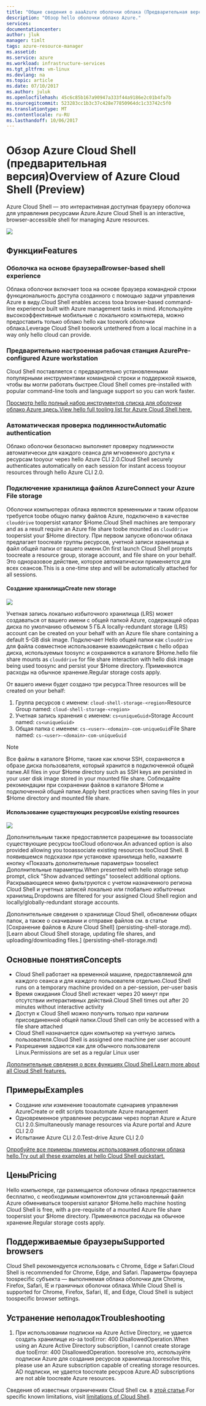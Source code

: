 ```yaml
---
title: "Общие сведения о aaaAzure оболочки облака (Предварительная версия) | Документы Microsoft"
description: "Обзор hello оболочки облако Azure."
services: 
documentationcenter: 
author: jluk
manager: timlt
tags: azure-resource-manager
ms.assetid: 
ms.service: azure
ms.workload: infrastructure-services
ms.tgt_pltfrm: vm-linux
ms.devlang: na
ms.topic: article
ms.date: 07/10/2017
ms.author: juluk
ms.openlocfilehash: 45c6c85b167a90947a333f44a9186e2c01b4fa7b
ms.sourcegitcommit: 523283cc1b3c37c428e77850964dc1c33742c5f0
ms.translationtype: MT
ms.contentlocale: ru-RU
ms.lasthandoff: 10/06/2017
---
```

# <a name="overview-of-azure-cloud-shell-preview"></a><span data-ttu-id="7b6c1-103">Обзор Azure Cloud Shell (предварительная версия)</span><span class="sxs-lookup"><span data-stu-id="7b6c1-103">Overview of Azure Cloud Shell (Preview)</span></span>
<span data-ttu-id="7b6c1-104">Azure Cloud Shell — это интерактивная доступная браузеру оболочка для управления ресурсами Azure.</span><span class="sxs-lookup"><span data-stu-id="7b6c1-104">Azure Cloud Shell is an interactive, browser-accessible shell for managing Azure resources.</span></span>

![](media/overview-pic.png)

## <a name="features"></a><span data-ttu-id="7b6c1-105">Функции</span><span class="sxs-lookup"><span data-stu-id="7b6c1-105">Features</span></span>
### <a name="browser-based-shell-experience"></a><span data-ttu-id="7b6c1-106">Оболочка на основе браузера</span><span class="sxs-lookup"><span data-stu-id="7b6c1-106">Browser-based shell experience</span></span>
<span data-ttu-id="7b6c1-107">Облака оболочки включает tooa на основе браузера командной строки функциональность доступа созданного с помощью задачи управления Azure в виду.</span><span class="sxs-lookup"><span data-stu-id="7b6c1-107">Cloud Shell enables access tooa browser-based command-line experience built with Azure management tasks in mind.</span></span> <span data-ttu-id="7b6c1-108">Используйте высокоэффективные мобильные с локального компьютера, можно предоставить только облако hello как toowork оболочки облака.</span><span class="sxs-lookup"><span data-stu-id="7b6c1-108">Leverage Cloud Shell toowork untethered from a local machine in a way only hello cloud can provide.</span></span>

### <a name="pre-configured-azure-workstation"></a><span data-ttu-id="7b6c1-109">Предварительно настроенная рабочая станция Azure</span><span class="sxs-lookup"><span data-stu-id="7b6c1-109">Pre-configured Azure workstation</span></span>
<span data-ttu-id="7b6c1-110">Cloud Shell поставляется с предварительно установленными популярными инструментами командной строки и поддержкой языков, чтобы вы могли работать быстрее.</span><span class="sxs-lookup"><span data-stu-id="7b6c1-110">Cloud Shell comes pre-installed with popular command-line tools and language support so you can work faster.</span></span>

[<span data-ttu-id="7b6c1-111">Просмотр hello полный набор инструментов списка для оболочки облако Azure здесь.</span><span class="sxs-lookup"><span data-stu-id="7b6c1-111">View hello full tooling list for Azure Cloud Shell here.</span></span>](features.md#tools)

### <a name="automatic-authentication"></a><span data-ttu-id="7b6c1-112">Автоматическая проверка подлинности</span><span class="sxs-lookup"><span data-stu-id="7b6c1-112">Automatic authentication</span></span>
<span data-ttu-id="7b6c1-113">Облако оболочки безопасно выполняет проверку подлинности автоматически для каждого сеанса для мгновенного доступа к ресурсам tooyour через hello Azure CLI 2.0.</span><span class="sxs-lookup"><span data-stu-id="7b6c1-113">Cloud Shell securely authenticates automatically on each session for instant access tooyour resources through hello Azure CLI 2.0.</span></span>

### <a name="connect-your-azure-file-storage"></a><span data-ttu-id="7b6c1-114">Подключение хранилища файлов Azure</span><span class="sxs-lookup"><span data-stu-id="7b6c1-114">Connect your Azure File storage</span></span>
<span data-ttu-id="7b6c1-115">Оболочки компьютерах облака являются временными и таким образом требуется toobe общую папку файлов Azure, подключено в качестве `clouddrive` toopersist каталог $Home.</span><span class="sxs-lookup"><span data-stu-id="7b6c1-115">Cloud Shell machines are temporary and as a result require an Azure file share toobe mounted as `clouddrive` toopersist your $Home directory.</span></span>
<span data-ttu-id="7b6c1-116">При первом запуске оболочки облака предлагает toocreate группы ресурсов, учетной записи хранилища и файл общей папки от вашего имени.</span><span class="sxs-lookup"><span data-stu-id="7b6c1-116">On first launch Cloud Shell prompts toocreate a resource group, storage account, and file share on your behalf.</span></span> <span data-ttu-id="7b6c1-117">Это одноразовое действие, которое автоматически применяется для всех сеансов.</span><span class="sxs-lookup"><span data-stu-id="7b6c1-117">This is a one-time step and will be automatically attached for all sessions.</span></span> 

#### <a name="create-new-storage"></a><span data-ttu-id="7b6c1-118">Создание хранилища</span><span class="sxs-lookup"><span data-stu-id="7b6c1-118">Create new storage</span></span>
![](media/basic-storage.png)

<span data-ttu-id="7b6c1-119">Учетная запись локально избыточного хранилища (LRS) может создаваться от вашего имени с общей папкой Azure, содержащей образ диска по умолчанию объемом 5 ГБ.</span><span class="sxs-lookup"><span data-stu-id="7b6c1-119">A locally-redundant storage (LRS) account can be created on your behalf with an Azure file share containing a default 5-GB disk image.</span></span> <span data-ttu-id="7b6c1-120">Подключает Hello общей папки как `clouddrive` для файла совместное использование взаимодействия с hello образ диска, используемых toosync и сохраняются в каталоге $Home.</span><span class="sxs-lookup"><span data-stu-id="7b6c1-120">hello file share mounts as `clouddrive` for file share interaction with hello disk image being used toosync and persist your $Home directory.</span></span> <span data-ttu-id="7b6c1-121">Применяются расходы на обычное хранение.</span><span class="sxs-lookup"><span data-stu-id="7b6c1-121">Regular storage costs apply.</span></span>

<span data-ttu-id="7b6c1-122">От вашего имени будет создано три ресурса:</span><span class="sxs-lookup"><span data-stu-id="7b6c1-122">Three resources will be created on your behalf:</span></span>
1. <span data-ttu-id="7b6c1-123">Группа ресурсов с именем: `cloud-shell-storage-<region>`</span><span class="sxs-lookup"><span data-stu-id="7b6c1-123">Resource Group named: `cloud-shell-storage-<region>`</span></span>
2. <span data-ttu-id="7b6c1-124">Учетная запись хранения с именем: `cs<uniqueGuid>`</span><span class="sxs-lookup"><span data-stu-id="7b6c1-124">Storage Account named: `cs<uniqueGuid>`</span></span>
3. <span data-ttu-id="7b6c1-125">Общая папка с именем: `cs-<user>-<domain>-com-uniqueGuid`</span><span class="sxs-lookup"><span data-stu-id="7b6c1-125">File Share named: `cs-<user>-<domain>-com-uniqueGuid`</span></span>

> [!Note]
> <span data-ttu-id="7b6c1-126">Все файлы в каталоге $Home, такие как ключи SSH, сохраняются в образе диска пользователя, который хранится в подключенной общей папке.</span><span class="sxs-lookup"><span data-stu-id="7b6c1-126">All files in your $Home directory such as SSH keys are persisted in your user disk image stored in your mounted file share.</span></span> <span data-ttu-id="7b6c1-127">Соблюдайте рекомендации при сохранении файлов в каталоге $Home и подключенной общей папке.</span><span class="sxs-lookup"><span data-stu-id="7b6c1-127">Apply best practices when saving files in your $Home directory and mounted file share.</span></span>

#### <a name="use-existing-resources"></a><span data-ttu-id="7b6c1-128">Использование существующих ресурсов</span><span class="sxs-lookup"><span data-stu-id="7b6c1-128">Use existing resources</span></span>
![](media/advanced-storage.png)

<span data-ttu-id="7b6c1-129">Дополнительным также предоставляется разрешение вы tooassociate существующие ресурсы tooCloud оболочки.</span><span class="sxs-lookup"><span data-stu-id="7b6c1-129">An advanced option is also provided allowing you tooassociate existing resources tooCloud Shell.</span></span> <span data-ttu-id="7b6c1-130">В появившемся подсказки при установке хранилища hello, нажмите кнопку «Показать дополнительные параметры» tooselect Дополнительные параметры.</span><span class="sxs-lookup"><span data-stu-id="7b6c1-130">When presented with hello storage setup prompt, click "Show advanced settings" tooselect additional options.</span></span> <span data-ttu-id="7b6c1-131">Раскрывающиеся меню фильтруются с учетом назначенного региона Cloud Shell и учетных записей локально или глобально избыточных хранилищ.</span><span class="sxs-lookup"><span data-stu-id="7b6c1-131">Dropdowns are filtered for your assigned Cloud Shell region and locally/globally-redundant storage accounts.</span></span>

<span data-ttu-id="7b6c1-132">Дополнительные сведения о хранилище Cloud Shell, обновлении общих папок, а также о скачивании и отправке файлов см. в статье [Сохранение файлов в Azure Cloud Shell] (persisting-shell-storage.md).</span><span class="sxs-lookup"><span data-stu-id="7b6c1-132">[Learn about Cloud Shell storage, updating file shares, and uploading/downloading files.] (persisting-shell-storage.md)</span></span>

## <a name="concepts"></a><span data-ttu-id="7b6c1-133">Основные понятия</span><span class="sxs-lookup"><span data-stu-id="7b6c1-133">Concepts</span></span>
* <span data-ttu-id="7b6c1-134">Cloud Shell работает на временной машине, предоставляемой для каждого сеанса и для каждого пользователя отдельно.</span><span class="sxs-lookup"><span data-stu-id="7b6c1-134">Cloud Shell runs on a temporary machine provided on a per-session, per-user basis</span></span>
* <span data-ttu-id="7b6c1-135">Время ожидания Cloud Shell истекает через 20 минут при отсутствии интерактивных действий.</span><span class="sxs-lookup"><span data-stu-id="7b6c1-135">Cloud Shell times out after 20 minutes without interactive activity</span></span>
* <span data-ttu-id="7b6c1-136">Доступ к Cloud Shell можно получить только при наличии присоединенной общей папки.</span><span class="sxs-lookup"><span data-stu-id="7b6c1-136">Cloud Shell can only be accessed with a file share attached</span></span>
* <span data-ttu-id="7b6c1-137">Cloud Shell назначается один компьютер на учетную запись пользователя.</span><span class="sxs-lookup"><span data-stu-id="7b6c1-137">Cloud Shell is assigned one machine per user account</span></span>
* <span data-ttu-id="7b6c1-138">Разрешения задаются как для обычного пользователя Linux.</span><span class="sxs-lookup"><span data-stu-id="7b6c1-138">Permissions are set as a regular Linux user</span></span>

[<span data-ttu-id="7b6c1-139">Дополнительные сведения о всех функциях Cloud Shell.</span><span class="sxs-lookup"><span data-stu-id="7b6c1-139">Learn more about all Cloud Shell features.</span></span>](features.md)

## <a name="examples"></a><span data-ttu-id="7b6c1-140">Примеры</span><span class="sxs-lookup"><span data-stu-id="7b6c1-140">Examples</span></span>
* <span data-ttu-id="7b6c1-141">Создание или изменение tooautomate сценариев управления Azure</span><span class="sxs-lookup"><span data-stu-id="7b6c1-141">Create or edit scripts tooautomate Azure management</span></span>
* <span data-ttu-id="7b6c1-142">Одновременное управление ресурсами через портал Azure и Azure CLI 2.0.</span><span class="sxs-lookup"><span data-stu-id="7b6c1-142">Simultaneously manage resources via Azure portal and Azure CLI 2.0</span></span>
* <span data-ttu-id="7b6c1-143">Испытание Azure CLI 2.0.</span><span class="sxs-lookup"><span data-stu-id="7b6c1-143">Test-drive Azure CLI 2.0</span></span>

[<span data-ttu-id="7b6c1-144">Опробуйте все примеры примеры использования оболочки облака hello.</span><span class="sxs-lookup"><span data-stu-id="7b6c1-144">Try out all these examples at hello Cloud Shell quickstart.</span></span>](quickstart.md)

## <a name="pricing"></a><span data-ttu-id="7b6c1-145">Цены</span><span class="sxs-lookup"><span data-stu-id="7b6c1-145">Pricing</span></span>
<span data-ttu-id="7b6c1-146">Hello компьютере, где размещается оболочки облака предоставляется бесплатно, с необходимым компонентом для установленный файл Azure обмениваться toopersist каталог $Home.</span><span class="sxs-lookup"><span data-stu-id="7b6c1-146">hello machine hosting Cloud Shell is free, with a pre-requisite of a mounted Azure file share toopersist your $Home directory.</span></span> <span data-ttu-id="7b6c1-147">Применяются расходы на обычное хранение.</span><span class="sxs-lookup"><span data-stu-id="7b6c1-147">Regular storage costs apply.</span></span>

## <a name="supported-browsers"></a><span data-ttu-id="7b6c1-148">Поддерживаемые браузеры</span><span class="sxs-lookup"><span data-stu-id="7b6c1-148">Supported browsers</span></span>
<span data-ttu-id="7b6c1-149">Cloud Shell рекомендуется использовать с Chrome, Edge и Safari.</span><span class="sxs-lookup"><span data-stu-id="7b6c1-149">Cloud Shell is recommended for Chrome, Edge, and Safari.</span></span> <span data-ttu-id="7b6c1-150">Параметры браузера toospecific субъекта — выполняемая облака оболочки для Chrome, Firefox, Safari, IE и граничных оболочки облака.</span><span class="sxs-lookup"><span data-stu-id="7b6c1-150">While Cloud Shell is supported for Chrome, Firefox, Safari, IE, and Edge, Cloud Shell is subject toospecific browser settings.</span></span>

## <a name="troubleshooting"></a><span data-ttu-id="7b6c1-151">Устранение неполадок</span><span class="sxs-lookup"><span data-stu-id="7b6c1-151">Troubleshooting</span></span>
1. <span data-ttu-id="7b6c1-152">При использовании подписки на Azure Active Directory, не удается создать хранилище из-за tooError: 400 DisallowedOperation.</span><span class="sxs-lookup"><span data-stu-id="7b6c1-152">When using an Azure Active Directory subscription, I cannot create storage due tooError: 400 DisallowedOperation.</span></span> <span data-ttu-id="7b6c1-153">tooresolve это, используйте подписки Azure для создания ресурсов хранилища.</span><span class="sxs-lookup"><span data-stu-id="7b6c1-153">tooresolve this, please use an Azure subscription capable of creating storage resources.</span></span> <span data-ttu-id="7b6c1-154">AD подписки, не удается toocreate ресурсов Azure.</span><span class="sxs-lookup"><span data-stu-id="7b6c1-154">AD subscriptions are not able toocreate Azure resources.</span></span>

<span data-ttu-id="7b6c1-155">Сведения об известных ограничениях Cloud Shell см. в [этой статье](limitations.md).</span><span class="sxs-lookup"><span data-stu-id="7b6c1-155">For specific known limitations, visit [limitations of Cloud Shell](limitations.md).</span></span>
